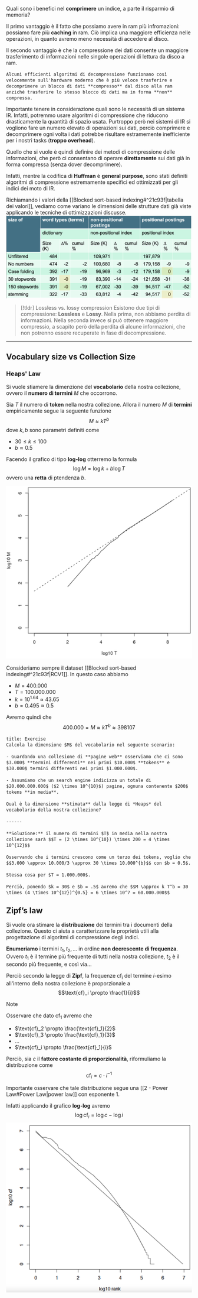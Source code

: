 Quali sono i benefici nel **comprimere** un indice, a parte il risparmio di memoria?

Il primo vantaggio è il fatto che possiamo avere in ram più infromazioni: possiamo fare più **caching** in ram.
Ciò implica una maggiore efficienza nelle operazioni, in quanto avremo meno necessità di accedere al disco.

Il secondo vantaggio è che la compressione dei dati consente un maggiore trasferimento di informazioni nelle singole operazioni di lettura da disco a ram.

```ad-info
Alcuni efficienti algoritmi di decompressione funzionano così velocemente sull'hardware moderno che è più veloce trasferire e decomprimere un blocco di dati **compresso** dal disco alla ram anziché trasferire lo stesso blocco di dati ma in forma **non** compressa.
```

Importante tenere in considerazione quali sono le necessità di un sistema IR.
Infatti, potremmo usare algoritmi di compressione che riducono drasticamente la quantità di spazio usata.
Purtroppo però nei sistemi di IR si vogliono fare un numero elevato di operazioni sui dati, perciò comprimere e decomprimere ogni volta i dati potrebbe risultare estramemente inefficiente per i nostri tasks (**troppo overhead**).

Quello che si vuole è quindi definire dei metodi di compressione delle informazioni, che però ci consentano di operare **direttamente** sui dati già in forma compressa (senza dover decomprimere).

Infatti, mentre la codifica di **Huffman** è **general purpose**, sono stati definiti algoritmi di compressione estremamente specifici ed ottimizzati per gli indici dei moto di IR.

Richiamando i valori della [[Blocked sort-based indexing#^21c93f|tabella dei valori]], vediamo come variano le dimensioni delle strutture dati già viste applicando le tecniche di ottimizzazioni discusse.
![](./img/IR_index_compression_table.png)

> [!tldr] Lossless vs. lossy compression
> Esistono due tipi di compressione: **Lossless** e **Lossy**.
> Nella prima, non abbiamo perdita di informazioni.
> Nella seconda invece si può ottenere maggiore compressio, a scapito però della perdita di alcune informazioni, che non potrenno essere recuperate in fase di decompressione.

------
## Vocabulary size vs Collection Size

### Heaps' Law
Si vuole stiamere la dimenzione del **vocabolario** della nostra collezione, ovvero il **numero di termini** $M$ che occorrono.

Sia $T$ il numero di **token** nella nostra collezione.
Allora il numero $M$ di **termini** empiricamente segue la seguente funzione $$M \approx kT^b$$
dove $k,b$ sono parametri definiti come
- $30 \leq k \leq 100$
- $b \approx 0.5$

Facendo il grafico di tipo **log-log** otterremo la formula $$\log{M} = \log{k} + b \log{T}$$ ovvero una **retta** di ptendenza $b$.

![](./img/IR_index_compression_1.png)

Consideriamo sempre il dataset [[Blocked sort-based indexing#^21c93f|RCV1]].
In questo caso abbiamo 
- $M = 400.000$
- $T = 100.000.000$
- $k = 10^{1.64} \approx 43.65$
- $b = 0.495 \approx 0.5$

Avremo quindi che $$400.000 = M \approx kT^b \approx 398107$$
```ad-example
title: Exercise
Calcola la dimensione $M$ del vocabolario nel seguente scenario:

- Guardando una collesione di **pagine web** osserviamo che ci sono $3.000$ **termini differenti** nei primi $10.000$ **tokens** e $30.000$ termini differenti nei primi $1.000.000$.

- Assumiamo che un search engine indicizza un totale di $20.000.000.000$ ($2 \times 10^{10}$) pagine, ognuna contenente $200$ tokens **in media**.

Qual è la dimensione **stimata** dalla legge di *Heaps* del vocabolario della nostra collezione?

------

**Soluzione:** il numero di termini $T$ in media nella nostra collezione sarà $$T = (2 \times 10^{10}) \times 200 = 4 \times 10^{12}$$

Osservando che i termini crescono come un terzo dei tokens, voglio che
$$3.000 \approx 10.000/3 \approx 30 \times 10.000^{b}$$ con $b = 0.5$.

Stessa cosa per $T = 1.000.000$.

Perciò, ponendo $k = 30$ e $b = .5$ avremo che $$M \approx k T^b = 30 \times (4 \times 10^{12})^{0.5} = 6 \times 10^7 = 60.000.000$$
```

## Zipf’s law
Si vuole ora stimare la **distribuzione** dei termini tra i documenti della collezione.
Questo ci aiuta a caratterizzare le proprietà utili alla progettazione di algoritmi di compressione degli indici.

**Enumeriamo** i termini $t_1, t_2, ...$ in ordine **non decrescente di frequenza**.
Ovvero $t_1$ è il termine più frequente di tutti nella nostra collezione, $t_2$ è il secondo più frequente, e così via...

Perciò secondo la legge di **Zipf**, la frequenze $\text{cf}_i$ del termine $i$-esimo all'interno della nostra collezione è proporzionale a $$\text{cf}_i \propto \frac{1}{i}$$

> [!note]
> Osservare che dato $\text{cf}_1$ avremo che
> - $\text{cf}_2 \propto \frac{\text{cf}_1}{2}$
> - $\text{cf}_3 \propto \frac{\text{cf}_1}{3}$
> - $...$
> - $\text{cf}_i \propto \frac{\text{cf}_1}{i}$

Perciò, sia $c$ il **fattore  costante di proporzionalità**, riformuliamo la distribuzione come $$\text{cf}_i = c \cdot i^{-1}$$

Importante osservare che tale distribuzione segue una [[2 - Power Law#Power Law|power law]] con esponente $1$.

Infatti applicando il grafico **log-log** avremo $$\log{\text{cf}_i} = \log{c} - \log{i}$$
![](./img/IR_index_compression_2.png)

